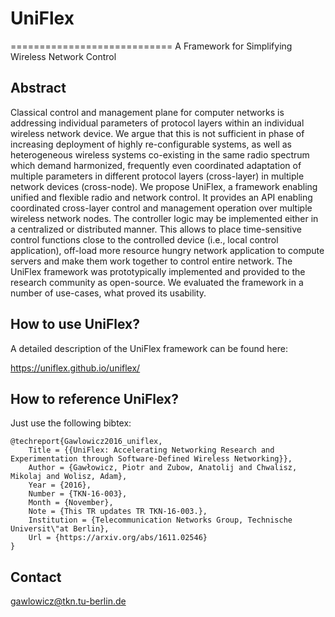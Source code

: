 # UniFlex
============================
A Framework for Simplifying Wireless Network Control

## Abstract

Classical control and management plane for computer networks is addressing individual parameters of protocol layers within an individual wireless network device. We argue that this is not sufficient in phase of increasing deployment of highly re-configurable systems, as well as heterogeneous wireless systems co-existing in the same radio spectrum which demand harmonized, frequently even coordinated adaptation of multiple parameters in different protocol layers (cross-layer) in multiple network devices (cross-node). We propose UniFlex, a framework enabling unified and flexible radio and network control. It provides an API enabling coordinated cross-layer control and management operation over multiple wireless network nodes. The controller logic may be implemented either in a centralized or distributed manner. This allows to place time-sensitive control functions close to the controlled device (i.e., local control application), off-load more resource hungry network application to compute servers and make them work together to control entire network. The UniFlex framework was prototypically implemented and provided to the research community as open-source. We evaluated the framework in a number of use-cases, what proved its usability.

## How to use UniFlex?

A detailed description of the UniFlex framework can be found here:

https://uniflex.github.io/uniflex/

## How to reference UniFlex?

Just use the following bibtex:

    @techreport{Gawlowicz2016_uniflex,
        Title = {{UniFlex: Accelerating Networking Research and Experimentation through Software-Defined Wireless Networking}},
        Author = {Gawłowicz, Piotr and Zubow, Anatolij and Chwalisz, Mikolaj and Wolisz, Adam},
        Year = {2016},
        Number = {TKN-16-003},
        Month = {November},
        Note = {This TR updates TR TKN-16-003.},
        Institution = {Telecommunication Networks Group, Technische Universit\"at Berlin},
        Url = {https://arxiv.org/abs/1611.02546}
    }

## Contact

gawlowicz@tkn.tu-berlin.de

